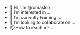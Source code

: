 - 👋 Hi, I’m @tomaslop
- 👀 I’m interested in ...
- 🌱 I’m currently learning ...
- 💞️ I’m looking to collaborate on ...
- 📫 How to reach me ...

<!---
tomaslop/tomaslop is a ✨ special ✨ repository because its `README.md` (this file) appears on your GitHub profile.
You can click the Preview link to take a look at your changes.
--->
